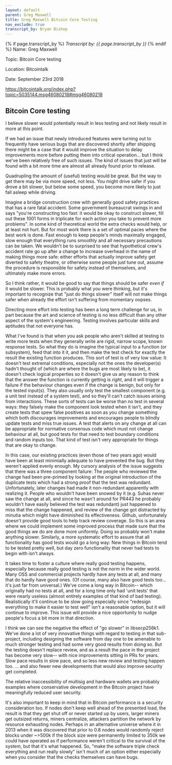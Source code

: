 ```yaml
---
layout: default
parent: Greg Maxwell
title: Greg Maxwell Bitcoin Core Testing
nav_exclude: true
transcript_by: Bryan Bishop
---
```


{% if page.transcript_by %} <i>Transcript by:
{{ page.transcript_by }}</i> {% endif %} Name: Greg Maxwell

Topic: Bitcoin Core testing

Location: Bitcointalk

Date: September 23rd 2018

https://bitcointalk.org/index.php?topic=5035144.msg46080218#msg46080218

## Bitcoin Core testing

I believe slower would potentially result in less testing and not likely
result in more at this point.

If we had an issue that newly introduced features were turning out to
frequently have serious bugs that are discovered shortly after shipping
there might be a case that it would improve the situation to delay
improvements more before putting them into critical operation... but I
think we've been relatively free of such issues. The kind of issues that
just will be found with a bit more time are almost all already found
prior to release.

Quadrupling the amount of (useful) testing would be great. But the way
to get there may be via more speed, not less. You might drive safer if
you drove a bit slower, but below some speed, you become more likely to
just fall asleep while driving.

Imagine a bridge construction crew with generally good safety practices
that has a rare fatal accident. Some government bureaucrat swings in and
says "you're constructing too fast: it would be okay to construct
slower, fill out these 1001 forms in triplicate for each action you take
to prevent more problems". In some kind of theoretical world the extra
checks would help, or at least not hurt. But for most work there is a
set of optimal paces where the best work is done. Fast enough to keep
people's minds maximally engaged, slow enough that everything runs
smoothly and all necessary precautions can be taken. We wouldn't be to
surprised to see that hypothetical crew's accident rate go up after a
change to increase overhead in the name of making things more safe:
either efforts that actually improve safety get diverted to safety
theatre, or otherwise some people just tune out, assume the procedure is
responsible for safety instead of themselves, and ultimately make more
errors.

So I think rather, it would be good to say that things should be safer
_even if_ it would be slower. This is probably what you were thinking,
but it's important to recognize that "just do things slower" itself will
not make things safer when already the effort isn't suffering from
momentary oopses.

Directing more effort into testing has been a long term challenge for
us, in part because the art and science of testing is no less difficult
than any other aspect of the system's engineering. Testing involves
particular skills and aptitudes that not everyone has.

What I've found is that when you ask people who aren't skilled at
testing to write more tests when they generally write are rigid, narrow
scope, known response tests. So what they do is imagine the typical
input to a function (or subsystem), feed that into it it, and then make
the test check for exactly the result the existing function produces.
This sort of test is of very low value: It doesn't test extremal
conditions, especially not the ones the developer(s) hadn't thought of
(which are where the bugs are most likely to be), it doesn't check
logical properties so it doesn't give us any reason to think that the
answer the function is currently getting is _right_, and it will trigger
a failure if the behaviour changes even if the change is benign, but
only for the tested input(s). They also usually only test the smallest
component (e.g. a unit test instead of a system test), and so they'll
can't catch issues arising from interactions. These sorts of tests can
be worse than no test in several ways: they falsely make the component
look tested when it isn't, and they create tests that spew false
positives as soon as you change something which both discourages
improvements and encourages people to blindly update tests and miss true
issues. A test that alerts on any change at all can be appropriate for
normative consensus code which must not change behaviour at all, but
good tests for that need to test boundary conditions and random inputs
too. That kind of test isn't very appropriate for things that are okay
to change.

In this case, our existing practices (even those of two years ago) would
have been at least minimially adequate to have prevented the bug. But
they weren't applied evenly enough. My cursory analysis of the issue
suggests that there was a three component failure: The people who
reviewed the change had been pre-primed by looking at the original
introduction of the duplicate tests which had a strong proof that the
test was redundant. Unfortunately, later changes had made it
non-redundant apparently with realizing it. People who wouldn't have
been snowed by it (e.g. Suhas never saw the change at all, and since he
wasn't around for PR443 he probably wouldn't have easily believed the
test was redundant) just happened to miss that the change happened, and
review of the change got distracted by minutia which might have
diminished its effectiveness. Github, unfortunately doesn't provide good
tools to help track review coverage. So this is an area where we could
implement some improved process that made sure that the good things we
do are done more uniformly. Doing so probably won't make anything
slower. Similarly, a more systematic effort to assure that all
functionality has good tests would go a long way: New things in Bitcoin
tend to be tested pretty well, but day zero functionality that never had
tests to begin with isn't always.

It takes time to foster a culture where really good testing happens,
especially because really good testing is not the norm in the wider
world. Many OSS and commercial projects hardly have any tests at all,
and many that do hardly have good ones. (Of course, many also have good
tests too... it's just far from universal.) We've come a long way in
Bitcoin-- which originally had no tests at all, and for a long time only
had 'unit tests' that were nearly useless (almost entirely examples of
that kind of bad testing). Realistically it'll continue to be slow going
especially since "redesign everything to make it easier to test well"
isn't a reasonable option, but it will continue to improve. This issue
will provide a nice opportunity to nudge people's focus a bit more in
that direction.

I think we can see the negative the effect of "go slower" in
libsecp256k1. We've done a lot of very innovative things with regard to
testing in that sub-project, including designing the software from day
one to be amenable to much stronger testing and had some very good
results from doing so. But the testing doesn't replace review, and as a
result the pace in the project has become very slow-- with nice
improvements sitting in PRs for years. Slow pace results in slow pace,
and so less new review and testing happen too. ... and also fewer new
developments that would also improve security get completed.

The relative inaccessibility of multisig and hardware wallets are
probably examples where conservative development in the Bitcoin project
have meaningfully reduced user security.

It's also important to keep in mind that in Bitcoin performance is a
security consideration too. If nodes don't keep well ahead of the
presented load, the result is that they get shut off or never started up
by users, larger miners get outsized returns, miners centralize,
attackers partition the network by resource exhausting nodes. Perhaps in
an alternative universe where it in 2013 when it was discovered that
prior to 0.8 nodes would randomly reject blocks under ~>500k if the
block size were permanently limited to 350k we could have operated as if
performance weren't critical to the survival of the system, but that
it's what happened. So, "make the software triple check everything and
run really slowly" isn't much of an option either especially when you
consider that the checks themselves can have bugs.
